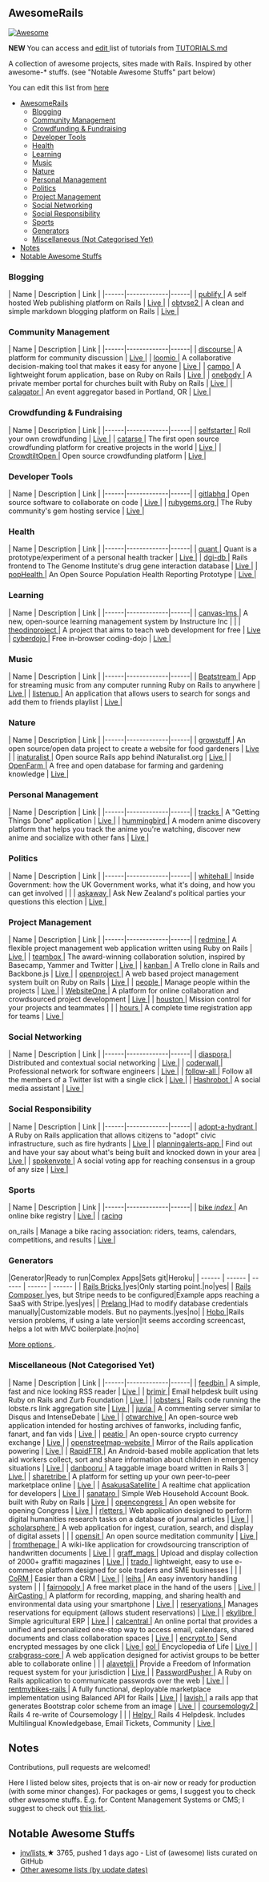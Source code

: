 <h2>
 AwesomeRails
</h2>
<p>
 <a href="https://github.com/sindresorhus/awesome">
  <img alt="Awesome" src="https://cdn.rawgit.com/sindresorhus/awesome/d7305f38d29fed78fa85652e3a63e154dd8e8829/media/badge.svg"/>
 </a>
</p>
<p>
 <strong>
  NEW
 </strong>
 You can access and
 <a href="https://github.com/ekremkaraca/awesome-rails/edit/master/TUTORIALS.md">
  edit
 </a>
 list of tutorials from
 <a href="https://github.com/ekremkaraca/awesome-rails/blob/master/TUTORIALS.md">
  TUTORIALS.md
 </a>
</p>
<p>
 A collection of awesome projects, sites made with Rails. Inspired by other awesome-* stuffs. (see "Notable Awesome Stuffs" part below)
</p>
<p>
 You can edit this list from
 <a href="https://github.com/ekremkaraca/awesome-rails/edit/master/README.md">
  here
 </a>
</p>
<ul>
 <li>
  <a href="#AwesomeRails">
   AwesomeRails
  </a>
  <ul>
   <li>
    <a href="#blogging">
     Blogging
    </a>
   </li>
   <li>
    <a href="#community-management">
     Community Management
    </a>
   </li>
   <li>
    <a href="#crowdfunding--fundraising">
     Crowdfunding & Fundraising
    </a>
   </li>
   <li>
    <a href="#developer-tools">
     Developer Tools
    </a>
   </li>
   <li>
    <a href="#health">
     Health
    </a>
   </li>
   <li>
    <a href="#learning">
     Learning
    </a>
   </li>
   <li>
    <a href="#music">
     Music
    </a>
   </li>
   <li>
    <a href="#nature">
     Nature
    </a>
   </li>
   <li>
    <a href="#personal-management">
     Personal Management
    </a>
   </li>
   <li>
    <a href="#politics">
     Politics
    </a>
   </li>
   <li>
    <a href="#project-management">
     Project Management
    </a>
   </li>
   <li>
    <a href="#social-networking">
     Social Networking
    </a>
   </li>
   <li>
    <a href="#social-responsibility">
     Social Responsibility
    </a>
   </li>
   <li>
    <a href="#sports">
     Sports
    </a>
   </li>
   <li>
    <a href="#generators">
     Generators
    </a>
   </li>
   <li>
    <a href="#miscellaneous-not-categorised-yet">
     Miscellaneous (Not Categorised Yet)
    </a>
   </li>
  </ul>
 </li>
 <li>
  <a href="#notes">
   Notes
  </a>
 </li>
 <li>
  <a href="#notable-awesome-stuffs">
   Notable Awesome Stuffs
  </a>
 </li>
</ul>
<h3>
 Blogging
</h3>
<p>
 | Name | Description | Link |
|------|-------------|------|
|
 <a href="https://github.com/publify/publify">
  publify
 </a>
 | A self hosted Web publishing platform on Rails |
 <a href="http://demo.publify.co/">
  Live
 </a>
 |
|
 <a href="https://github.com/natew/obtvse2">
  obtvse2
 </a>
 | A clean and simple markdown blogging platform on Rails |
 <a href="http://obtvse2.herokuapp.com/">
  Live
 </a>
 |
</p>
<h3>
 Community Management
</h3>
<p>
 | Name | Description | Link |
|------|-------------|------|
|
 <a href="https://github.com/discourse/discourse">
  discourse
 </a>
 | A platform for community discussion |
 <a href="http://try.discourse.org/">
  Live
 </a>
 |
|
 <a href="https://github.com/loomio/loomio">
  loomio
 </a>
 | A collaborative decision-making tool that makes it easy for anyone |
 <a href="https://www.loomio.org/">
  Live
 </a>
 |
|
 <a href="https://github.com/chloerei/campo">
  campo
 </a>
 | A lightweight forum application, base on Ruby on Rails |
 <a href="http://codecampo.com/">
  Live
 </a>
 |
|
 <a href="https://github.com/churchio/onebody">
  onebody
 </a>
 | A private member portal for churches built with Ruby on Rails |
 <a href="https://church.io/">
  Live
 </a>
 |
|
 <a href="https://github.com/calagator/calagator">
  calagator
 </a>
 | An event aggregator based in Portland, OR |
 <a href="http://calagator.org">
  Live
 </a>
 |
</p>
<h3>
 Crowdfunding & Fundraising
</h3>
<p>
 | Name | Description | Link |
|------|-------------|------|
|
 <a href="https://github.com/lockitron/selfstarter">
  selfstarter
 </a>
 | Roll your own crowdfunding |
 <a href="http://www.selfstarter.us">
  Live
 </a>
 |
|
 <a href="https://github.com/catarse/catarse">
  catarse
 </a>
 | The first open source crowdfunding platform for creative projects in the world |
 <a href="http://catarse.me/">
  Live
 </a>
 |
|
 <a href="https://github.com/Crowdtilt/CrowdtiltOpen">
  CrowdtiltOpen
 </a>
 | Open source crowdfunding platform |
 <a href="http://open.crowdtilt.com/">
  Live
 </a>
 |
</p>
<h3>
 Developer Tools
</h3>
<p>
 | Name | Description | Link |
|------|-------------|------|
|
 <a href="https://github.com/gitlabhq/gitlabhq">
  gitlabhq
 </a>
 | Open source software to collaborate on code |
 <a href="https://gitlab.com/gitlab-org/gitlab-ce/">
  Live
 </a>
 |
|
 <a href="https://github.com/rubygems/rubygems.org">
  rubygems.org
 </a>
 | The Ruby community's gem hosting service |
 <a href="https://rubygems.org/">
  Live
 </a>
 |
</p>
<h3>
 Health
</h3>
<p>
 | Name | Description | Link |
|------|-------------|------|
|
 <a href="https://github.com/jdjkelly/quant">
  quant
 </a>
 | Quant is a prototype/experiment of a personal health tracker |
 <a href="http://www.getquant.com">
  Live
 </a>
 |
|
 <a href="https://github.com/genome/dgi-db">
  dgi-db
 </a>
 | Rails frontend to The Genome Institute's drug gene interaction database |
 <a href="http://dgidb.genome.wustl.edu/">
  Live
 </a>
 |
|
 <a href="https://github.com/pophealth/popHealth">
  popHealth
 </a>
 | An Open Source Population Health Reporting Prototype |
 <a href="http://projectpophealth.org/">
  Live
 </a>
 |
</p>
<h3>
 Learning
</h3>
<p>
 | Name | Description | Link |
|------|-------------|------|
|
 <a href="https://github.com/instructure/canvas-lms">
  canvas-lms
 </a>
 | A new, open-source learning management system by Instructure Inc | |
|
 <a href="https://github.com/TheOdinProject/theodinproject">
  theodinproject
 </a>
 | A project that aims to teach web development for free |
 <a href="http://www.theodinproject.com/">
  Live
 </a>
 |
 <a href="https://github.com/JonJagger/cyber-dojo">
  cyberdojo
 </a>
 | Free in-browser coding-dojo |
 <a href="http://cyber-dojo.org/">
  Live
 </a>
 |
</p>
<h3>
 Music
</h3>
<p>
 | Name | Description | Link |
|------|-------------|------|
|
 <a href="https://github.com/Darep/Beatstream">
  Beatstream
 </a>
 | App for streaming music from any computer running Ruby on Rails to anywhere |
 <a href="http://www.beatstream.fi/">
  Live
 </a>
 |
|
 <a href="https://github.com/ooofinooo/listenup">
  listenup
 </a>
 | An application that allows users to search for songs and add them to friends playlist |
 <a href="http://listenup-songshare.herokuapp.com/">
  Live
 </a>
 |
</p>
<h3>
 Nature
</h3>
<p>
 | Name | Description | Link |
|------|-------------|------|
|
 <a href="https://github.com/Growstuff/growstuff">
  growstuff
 </a>
 | An open source/open data project to create a website for food gardeners |
 <a href="http://growstuff.org/">
  Live
 </a>
 |
|
 <a href="https://github.com/inaturalist/inaturalist">
  inaturalist
 </a>
 | Open source Rails app behind iNaturalist.org |
 <a href="http://www.inaturalist.org">
  Live
 </a>
 |
|
 <a href="https://github.com/openfarmcc/OpenFarm">
  OpenFarm
 </a>
 | A free and open database for farming and gardening knowledge |
 <a href="https://openfarm.cc/">
  Live
 </a>
 |
</p>
<h3>
 Personal Management
</h3>
<p>
 | Name | Description | Link |
|------|-------------|------|
|
 <a href="https://github.com/TracksApp/tracks">
  tracks
 </a>
 | A "Getting Things Done" application |
 <a href="http://www.getontracks.org/">
  Live
 </a>
 |
|
 <a href="https://github.com/hummingbird-me/hummingbird">
  hummingbird
 </a>
 | A modern anime discovery platform that helps you track the anime you're watching, discover new anime and socialize with other fans |
 <a href="https://hummingbird.me/">
  Live
 </a>
 |
</p>
<h3>
 Politics
</h3>
<p>
 | Name | Description | Link |
|------|-------------|------|
|
 <a href="https://github.com/alphagov/whitehall">
  whitehall
 </a>
 | Inside Government: how the UK Government works, what it's doing, and how you can get involved | |
|
 <a href="https://github.com/askaway/askaway">
  askaway
 </a>
 | Ask New Zealand's political parties your questions this election |
 <a href="https://nzelection.askaway.org.nz/">
  Live
 </a>
 |
</p>
<h3>
 Project Management
</h3>
<p>
 | Name | Description | Link |
|------|-------------|------|
|
 <a href="https://github.com/edavis10/redmine">
  redmine
 </a>
 | A flexible project management web application written using Ruby on Rails |
 <a href="http://demo.redmine.org/">
  Live
 </a>
 |
|
 <a href="https://github.com/teambox/teambox">
  teambox
 </a>
 | The award-winning collaboration solution, inspired by Basecamp, Yammer and Twitter |
 <a href="https://redbooth.com/">
  Live
 </a>
 |
|
 <a href="https://github.com/somlor/kanban">
  kanban
 </a>
 | A Trello clone in Rails and Backbone.js |
 <a href="http://kanban.seanomlor.com/">
  Live
 </a>
 |
|
 <a href="https://github.com/opf/openproject">
  openproject
 </a>
 | A web based project management system built on Ruby on Rails |
 <a href="https://openproject-demo.org/">
  Live
 </a>
 |
|
 <a href="https://github.com/netguru/people">
  people
 </a>
 | Manage people within the projects |
 <a href="https://www.netguru.co/opensource">
  Live
 </a>
 |
|
 <a href="https://github.com/AgileVentures/WebsiteOne">
  WebsiteOne
 </a>
 | A platform for online collaboration and crowdsourced project development |
 <a href="http://www.agileventures.org/">
  Live
 </a>
 |
|
 <a href="https://github.com/houston/houston-core">
  houston
 </a>
 | Mission control for your projects and teammates | |
|
 <a href="https://github.com/defactosoftware/hours">
  hours
 </a>
 | A complete time registration app for teams |
 <a href="https://happyhours.io">
  Live
 </a>
 |
</p>
<h3>
 Social Networking
</h3>
<p>
 | Name | Description | Link |
|------|-------------|------|
|
 <a href="https://github.com/diaspora/diaspora">
  diaspora
 </a>
 | Distributed and contextual social networking |
 <a href="https://diasporafoundation.org/">
  Live
 </a>
 |
|
 <a href="https://github.com/assemblymade/coderwall">
  coderwall
 </a>
 | Professional network for software engineers |
 <a href="https://coderwall.com/">
  Live
 </a>
 |
|
 <a href="https://github.com/codeforamerica/follow-all">
  follow-all
 </a>
 | Follow all the members of a Twitter list with a single click |
 <a href="http://follow-all.herokuapp.com/">
  Live
 </a>
 |
|
 <a href="https://github.com/rysmith/hashrobot">
  Hashrobot
 </a>
 | A social media assistant |
 <a href="http://www.hashrobot.com/">
  Live
 </a>
 |
</p>
<h3>
 Social Responsibility
</h3>
<p>
 | Name | Description | Link |
|------|-------------|------|
|
 <a href="https://github.com/codeforamerica/adopt-a-hydrant">
  adopt-a-hydrant
 </a>
 | A Ruby on Rails application that allows citizens to "adopt" civic infrastructure, such as fire hydrants |
 <a href="http://adopt-a-hydrant.herokuapp.com/">
  Live
 </a>
 |
|
 <a href="https://github.com/openaustralia/planningalerts">
  planningalerts-app
 </a>
 | Find out and have your say about what's being built and knocked down in your area |
 <a href="http://www.planningalerts.org.au/application">
  Live
 </a>
 |
|
 <a href="https://github.com/Spokenvote/spokenvote">
  spokenvote
 </a>
 | A social voting app for reaching consensus in a group of any size |
 <a href="http://www.spokenvote.org">
  Live
 </a>
 |
</p>
<h3>
 Sports
</h3>
<p>
 | Name | Description | Link |
|------|-------------|------|
|
 <a href="https://github.com/bikeindex/bike_index">
  bike
  <em>
   index
  </em>
 </a>
 | An online bike registry |
 <a href="https://bikeindex.org/">
  Live
 </a>
 |
|
 <a href="https://github.com/scottwillson/racing_on_rails">
  racing
 </a>
</p>
on_rails
| Manage a bike racing association: riders, teams, calendars, competitions, and results |
<a href="http://racingonrails.rocketsurgeryllc.com/">
 Live
</a>
|
<h3>
 Generators
</h3>
<p>
 |Generator|Ready to run|Complex Apps|Sets git|Heroku|
| ------ | ------ | ------ | ------ | ------ |
|
 <a href="http://www.railsbricks.net/">
  Rails Bricks
 </a>
 |yes|Only starting point.|no|yes|
|
 <a href="https://github.com/RailsApps/rails-composer">
  Rails Composer
 </a>
 |yes, but Stripe needs to be configured|Example apps reaching a SaaS with Stripe.|yes|yes|
|
 <a href="http://prelang.com/">
  Prelang
 </a>
 |Had to modify database credentials manually|Customizable models. But no payments.|yes|no|
|
 <a href="http://www.hobocentral.net/">
  Hobo
 </a>
 |Rails version problems, if using a late version|It seems according screencast, helps a lot with MVC boilerplate.|no|no|
</p>
<p>
 <a href="http://railsapps.github.io/rails-application-templates.html">
  More options
 </a>
 .
</p>
<h3>
 Miscellaneous (Not Categorised Yet)
</h3>
<p>
 | Name | Description | Link |
|------|-------------|------|
|
 <a href="https://github.com/feedbin/feedbin">
  feedbin
 </a>
 | A simple, fast and nice looking RSS reader |
 <a href="https://feedbin.com">
  Live
 </a>
 |
|
 <a href="https://github.com/ivaldi/brimir">
  brimir
 </a>
 | Email helpdesk built using Ruby on Rails and Zurb Foundation |
 <a href="http://demo.getbrimir.com/">
  Live
 </a>
 |
|
 <a href="https://github.com/jcs/lobsters">
  lobsters
 </a>
 | Rails code running the lobste.rs link aggregation site |
 <a href="https://lobste.rs">
  Live
 </a>
 |
|
 <a href="https://github.com/phusion/juvia">
  juvia
 </a>
 | A commenting server similar to Disqus and IntenseDebate |
 <a href="http://juvia-demo.phusion.nl/">
  Live
 </a>
 |
|
 <a href="https://github.com/otwcode/otwarchive">
  otwarchive
 </a>
 | An open-source web application intended for hosting archives of fanworks, including fanfic, fanart, and fan vids |
 <a href="http://archiveofourown.org/">
  Live
 </a>
 |
|
 <a href="https://github.com/peatio/peatio">
  peatio
 </a>
 | An open-source crypto currency exchange |
 <a href="https://peatio.com/">
  Live
 </a>
 |
|
 <a href="https://github.com/openstreetmap/openstreetmap-website">
  openstreetmap-website
 </a>
 | Mirror of the Rails application powering |
 <a href="http://www.openstreetmap.org">
  Live
 </a>
 |
|
 <a href="https://github.com/rapidftr/RapidFTR">
  RapidFTR
 </a>
 | An Android-based mobile application that lets aid workers collect, sort and share information about children in emergency situations |
 <a href="http://www.rapidftr.com/">
  Live
 </a>
 |
|
 <a href="https://github.com/r888888888/danbooru">
  danbooru
 </a>
 | A taggable image board written in Rails 3 |
 <a href="http://testbooru.donmai.us">
  Live
 </a>
 |
|
 <a href="https://github.com/sharetribe/sharetribe">
  sharetribe
 </a>
 | A platform for setting up your own peer-to-peer marketplace online |
 <a href="https://www.sharetribe.com">
  Live
 </a>
 |
|
 <a href="https://github.com/codefirst/AsakusaSatellite">
  AsakusaSatellite
 </a>
 | A realtime chat application for developers |
 <a href="http://www.codefirst.org/AsakusaSatellite/">
  Live
 </a>
 |
|
 <a href="https://github.com/kaznum/sanataro">
  sanataro
 </a>
 | Simple Web Household Account Book. built with Ruby on Rails |
 <a href="http://sanataro.herokuapp.com">
  Live
 </a>
 |
|
 <a href="https://github.com/sunlightlabs/opencongress">
  opencongress
 </a>
 | An open website for opening Congress |
 <a href="https://www.opencongress.org/">
  Live
 </a>
 |
|
 <a href="https://github.com/rletters/rletters">
  rletters
 </a>
 | Web application designed to perform digital humanities research tasks on a database of journal articles |
 <a href="http://www.rletters.net">
  Live
 </a>
 |
|
 <a href="https://github.com/psu-stewardship/scholarsphere">
  scholarsphere
 </a>
 | A web application for ingest, curation, search, and display of digital assets | |
|
 <a href="https://github.com/danbartlett/opensit">
  opensit
 </a>
 | An open source meditation community |
 <a href="http://opensit.com">
  Live
 </a>
 |
|
 <a href="https://github.com/benwbrum/fromthepage">
  fromthepage
 </a>
 | A wiki-like application for crowdsourcing transcription of handwritten documents |
 <a href="http://beta.fromthepage.com/">
  Live
 </a>
 |
|
 <a href="https://github.com/dankleiman/graff_mags">
  graff_mags
 </a>
 | Upload and display collection of 2000+ graffiti magazines |
 <a href="http://graffmags.herokuapp.com/">
  Live
 </a>
 |
|
 <a href="https://github.com/Jellyfishboy/trado">
  trado
 </a>
 |  lightweight, easy to use e-commerce platform designed for sole traders and SME businesses | |
|
 <a href="https://github.com/SIGIRE/CoRM">
  CoRM
 </a>
 | Easier than a CRM |
 <a href="http://www.corm.fr">
  Live
 </a>
 |
|
 <a href="https://github.com/leihs/leihs">
  leihs
 </a>
 | An easy inventory handling system | |
|
 <a href="https://github.com/fairmondo/fairmondo">
  fairnopoly
 </a>
 | A free market place in the hand of the users |
 <a href="https://www.fairmondo.de/">
  Live
 </a>
 |
|
 <a href="https://github.com/HabitatMap/AirCasting">
  AirCasting
 </a>
 | A platform for recording, mapping, and sharing health and environmental data using your smartphone |
 <a href="http://aircasting.org">
  Live
 </a>
 |
|
 <a href="https://github.com/YaleSTC/reservations">
  reservations
 </a>
 | Manages reservations for equipment (allows student reservations) |
 <a href="http://yalestc.github.io/reservations/">
  Live
 </a>
 |
|
 <a href="https://github.com/ekylibre/ekylibre">
  ekylibre
 </a>
 | Simple agricultural ERP |
 <a href="http://ekylibre.org">
  Live
 </a>
 |
|
 <a href="https://github.com/ets-berkeley-edu/calcentral">
  calcentral
 </a>
 | An online portal that provides a unified and personalized one-stop way to access email, calendars, shared documents and class collaboration spaces |
 <a href="https://calcentral.berkeley.edu">
  Live
 </a>
 |
|
 <a href="https://github.com/encrypt-to/encrypt.to">
  encrypt.to
 </a>
 | Send encrypted messages by one click |
 <a href="https://encrypt.to/">
  Live
 </a>
 |
 <a href="https://github.com/EOL/eol">
  eol
 </a>
 | Encyclopedia of Life |
 <a href="http://eol.org/">
  Live
 </a>
 |
|
 <a href="https://github.com/riseuplabs/crabgrass-core">
  crabgrass-core
 </a>
 | A web application designed for activist groups to be better able to collaborate online | |
|
 <a href="https://github.com/mysociety/alaveteli">
  alaveteli
 </a>
 | Provide a Freedom of Information request system for your jurisdiction |
 <a href="http://alaveteli.org">
  Live
 </a>
 |
|
 <a href="https://github.com/pglombardo/PasswordPusher">
  PasswordPusher
 </a>
 | A Ruby on Rails application to communicate passwords over the web |
 <a href="https://pwpush.com/">
  Live
 </a>
 |
|
 <a href="https://github.com/balanced/rentmybikes-rails">
  rentmybikes-rails
 </a>
 | A fully functional, deployable marketplace implementation using Balanced API for Rails |
 <a href="http://rails.rentmybike.co/">
  Live
 </a>
 |
|
 <a href="https://github.com/mquan/lavish">
  lavish
 </a>
 | a rails app that generates Bootstrap color scheme from an image |
 <a href="http://www.lavishbootstrap.com/">
  Live
 </a>
 |
|
 <a href="https://github.com/Coursemology/coursemology2">
  coursemology2
 </a>
 | Rails 4 re-write of Coursemology | |
|
 <a href="https://github.com/scott/helpy">
  Helpy
 </a>
 | Rails 4 Helpdesk. Includes Multilingual Knowledgebase, Email Tickets, Community |
 <a href="http://helpy.io">
  Live
 </a>
 |
</p>
<h2>
 Notes
</h2>
<p>
 Contributions, pull requests are welcomed!
</p>
<p>
 Here I listed below sites, projects that is on-air now or ready for production (with some minor changes). For packages or gems, I suggest you to check other awesome stuffs. E.g. for Content Management Systems or CMS; I suggest to check out
 <a href="https://github.com/Sdogruyol/awesome-ruby#cms">
  this list
 </a>
 .
</p>
<h2>
 Notable Awesome Stuffs
</h2>
<ul>
 <li>
  <a href="https://github.com/jnv/lists">
   jnv/lists
  </a>
  <span>
   &#9733 3765, pushed 1 days ago
  </span>
  - List of (awesome) lists curated on GitHub
 </li>
 <li>
  <a href="https://github.com/search?utf8=%E2%9C%93&q=awesome+list+sort%3Aupdated&type=Repositories&ref=searchresults">
   Other awesome lists (by update dates)
  </a>
 </li>
</ul>
